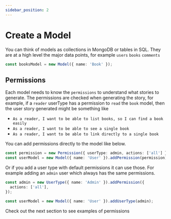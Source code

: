 ```yaml
---
sidebar_position: 2
---
```


# Create a Model

You can think of models as collections in MongoDB or tables in SQL. They are at a high level the major data points, for example `users` `books` `comments`

```typescript
const booksModel = new Model({ name: 'Book' });
```

## Permissions

Each model needs to know the `permissions` to understand what stories to generate. The permissions are checked when generating the story, for example, if a `reader` userType has a permission to `read` the `book` model, then the user story generated might be something like

- `As a reader, I want to be able to list books, so I can find a book easily`
- `As a reader, I want to be able to see a single book`
- `As a reader, I want to be able to link directly to a single book`

You can add permissions directly to the model like below.

```typescript
const permission = new Permission({ userType: admin, actions: ['all'] });
const userModel = new Model({ name: 'User' }).addPermission(permission);
```

Or if you add a user type with default permissions it can use those. For example adding an `admin` user which always has the same permissions.

```typescript
const admin = new UserType({ name: 'Admin' }).addPermission({
  actions: ['all'],
});

const userModel = new Model({ name: 'User' }).addUserType(admin);
```

Check out the next section to see examples of permissions
